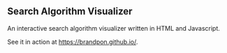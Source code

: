 
## Search Algorithm Visualizer

An interactive search algorithm visualizer written in HTML and Javascript.

See it in action at https://brandpon.github.io/.
